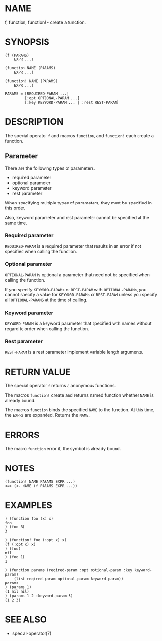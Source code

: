 # NAME
f, function, function! - create a function.

# SYNOPSIS

    (f (PARAMS)
        EXPR ...)
    
    (function NAME (PARAMS)
        EXPR ...)
    
    (function! NAME (PARAMS)
        EXPR ...)
    
    PARAMS = [REQUIRED-PARAM ...]
             [:opt OPTIONAL-PARAM ...]
             [:key KEYWORD-PARAM ... | :rest REST-PARAM]

# DESCRIPTION
The special operator `f` and macros `function`, and `function!` each create a function.

## Parameter
There are the following types of parameters.

- required parameter
- optional parameter
- keyword parameter
- rest parameter

When specifying multiple types of parameters, they must be specified in this order.

Also, keyword parameter and rest parameter cannot be specified at the same time.

### Required parameter
`REQUIRED-PARAM` is a required parameter that results in an error if not specified when calling the function.

### Optional parameter
`OPTIONAL-PARAM` is optional a parameter that need not be specified when calling the function.

If you specify `KEYWORD-PARAMs` or `REST-PARAM` with `OPTIONAL-PARAMs`, you cannot specify a value for `KEYWORD-PARAMs` or `REST-PARAM` unless you specify all `OPTIONAL-PARAMS` at the time of calling.

### Keyword parameter
`KEYWORD-PARAM` is a keyword parameter that specified with names without regard to order when calling the function.

### Rest parameter
`REST-PARAM` is a rest parameter implement variable length arguments.

# RETURN VALUE
The special operator `f` returns a anonymous functions.

The macros `function!` create and returns named function whether `NAME` is already bound.

The macros `function` binds the specified `NAME` to the function. At this time, the `EXPRs` are expanded. Returns the `NAME`.

# ERRORS
The macro `function` error if, the symbol is already bound.

# NOTES

    (function! NAME PARAMS EXPR ...)
    <=> (<- NAME (f PARAMS EXPR ...))

# EXAMPLES

    ) (function foo (x) x)
    foo
    ) (foo 3)
    3

    ) (function! foo (:opt x) x)
    (f (:opt x) x)
    ) (foo)
    nil
    ) (foo 1)
    1

    ) (function params (reqired-param :opt optional-param :key keyword-param)
        (list reqired-param optional-param keyword-param))
    params
    ) (params 1)
    (1 nil nil)
    ) (params 1 2 :keyword-param 3)
    (1 2 3)

# SEE ALSO
- special-operator(7)
